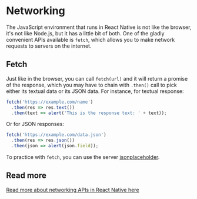 # Networking

The JavaScript environment that runs in React Native is not like the browser, it's not like Node.js, but it has a little bit of both. One of the gladly convenient APIs available is `fetch`, which allows you to make network requests to servers on the internet.

## Fetch

Just like in the browser, you can call `fetch(url)` and it will return a promise of the response, which you may have to chain with `.then()` call to pick either its textual data or its JSON data. For instance, for textual response:

```js
fetch('https://example.com/name')
  .then(res => res.text())
  .then(text => alert('This is the response text: ' + text));
```

Or for JSON responses:

```js
fetch('https://example.com/data.json')
  .then(res => res.json())
  .then(json => alert(json.field));
```

To practice with `fetch`, you can use the server [jsonplaceholder](https://jsonplaceholder.typicode.com/).

## Read more

[Read more about networking APIs in React Native here](https://facebook.github.io/react-native/docs/network)